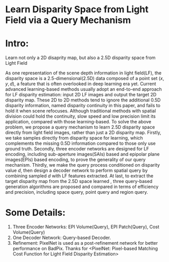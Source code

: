 # Learn Disparity Space from Light Field via a Query Mechanism

# Intro: 
Learn not only a 2D disaprity map, but also a 2.5D disparity space from  Light Field

As one representation of the scene depth information in light field(LF), the disparity space is a 2.5-dimensional(2.5D) data composed of a point set $(x, y, d)$, a feature that is often overlooked in deep learning era yet. Current advanced learning-based methods usually adopt an end-to-end approach for LF disparity estimation: input 2D LF images and output the target 2D disparity map. These 2D to 2D methods tend to ignore the additional 0.5D disparity information, named disparity continuity in this paper, and fails to hold it when scene refocuses. Although traditional methods with spatial division could hold the continuity, slow speed and low precision limit its application, compared with those learning-based. To solve the above problem, we propose a query mechanism to learn 2.5D disparity space directly from light field images, rather than just a 2D disparity map. Firstly, we take samples directly from disparity space for learning, which complements the missing 0.5D information compared to those only use ground truth.  Secondly, three encoder networks are designed for LF encoding, including sub-aperture images(SAIs) based and epipolar plane images(EPIs) based encoding, to prove the generality of our query mechanism. Thirdly, we make the query process conditioned on disparity value $d$, then design a decoder network to perform spatial query by combining sampled $d$ with LF features extracted. At last, to extract the target disparity map from the 2.5D space learned , three query-based generation algorithms are proposed and compared in terms of efficiency and precision, including space query, point query and region query.   


# Some Details:
1. Three Encoder Networks: EPI Volume(Query), EPI Patch(Query), Cost Volume(Query)
2. One Decoder Network: Query-based Decoder.
3. Refinement: PixelNet is used as a post-refinement network for better performance on BadPix. Thanks for <PixelNet: Pixel-based Matching Cost Function for Light Field Disparity Estimation>
